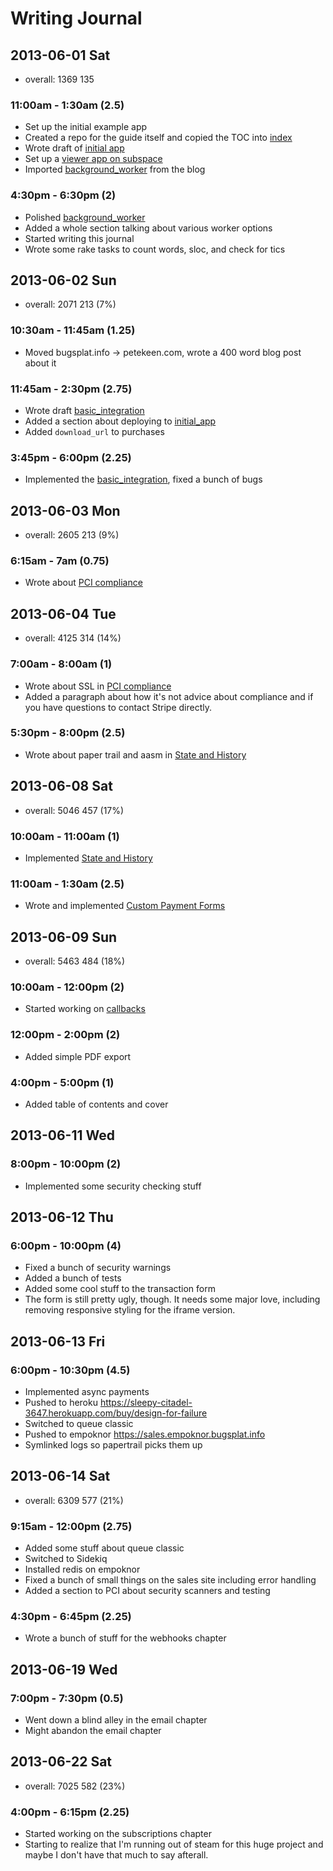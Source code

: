 # Writing Journal

## 2013-06-01 Sat

* overall: 1369 135

### 11:00am - 1:30am (2.5)

* Set up the initial example app
* Created a repo for the guide itself and copied the TOC into [index](/index)
* Wrote draft of [initial app](/initial_app)
* Set up a [viewer app on subspace](http://guide.subspace.bugsplat.info)
* Imported [background_worker](/background_worker) from the blog

### 4:30pm - 6:30pm (2)

* Polished [background_worker](/background_worker)
* Added a whole section talking about various worker options
* Started writing this journal
* Wrote some rake tasks to count words, sloc, and check for tics

## 2013-06-02 Sun

* overall: 2071 213 (7%)

### 10:30am - 11:45am (1.25)

* Moved bugsplat.info -> petekeen.com, wrote a 400 word blog post about it

### 11:45am - 2:30pm (2.75)

* Wrote draft [basic_integration](/basic_integration)
* Added a section about deploying to [initial_app](/initial_app)
* Added `download_url` to purchases

### 3:45pm - 6:00pm (2.25)

* Implemented the [basic_integration](/basic_integration), fixed a bunch of bugs

## 2013-06-03 Mon

* overall: 2605 213 (9%)

### 6:15am - 7am (0.75)

* Wrote about [PCI compliance](/pci)

## 2013-06-04 Tue

* overall: 4125 314 (14%)

### 7:00am - 8:00am (1)

* Wrote about SSL in [PCI compliance](/pci)
* Added a paragraph about how it's not advice about compliance and if you have questions to contact Stripe directly.

### 5:30pm - 8:00pm (2.5)

* Wrote about paper trail and aasm in [State and History](/state_and_history)

## 2013-06-08 Sat

* overall: 5046 457 (17%)

### 10:00am - 11:00am (1)

* Implemented [State and History](/state_and_history)

### 11:00am - 1:30am (2.5)

* Wrote and implemented [Custom Payment Forms](/custom_form)

## 2013-06-09 Sun

* overall: 5463 484 (18%)

### 10:00am - 12:00pm (2)

* Started working on [callbacks](/callbacks)

### 12:00pm - 2:00pm (2)

* Added simple PDF export

### 4:00pm - 5:00pm (1)

* Added table of contents and cover

## 2013-06-11 Wed

### 8:00pm - 10:00pm (2)

* Implemented some security checking stuff

## 2013-06-12 Thu

### 6:00pm - 10:00pm (4)

* Fixed a bunch of security warnings
* Added a bunch of tests
* Added some cool stuff to the transaction form
* The form is still pretty ugly, though. It needs some major love, including removing responsive styling for the iframe version.

## 2013-06-13 Fri

### 6:00pm - 10:30pm (4.5)

* Implemented async payments
* Pushed to heroku https://sleepy-citadel-3647.herokuapp.com/buy/design-for-failure
* Switched to queue classic
* Pushed to empoknor https://sales.empoknor.bugsplat.info
* Symlinked logs so papertrail picks them up

## 2013-06-14 Sat

* overall: 6309 577 (21%)

### 9:15am - 12:00pm (2.75)

* Added some stuff about queue classic
* Switched to Sidekiq
* Installed redis on empoknor
* Fixed a bunch of small things on the sales site including error handling
* Added a section to PCI about security scanners and testing

### 4:30pm - 6:45pm (2.25)

* Wrote a bunch of stuff for the webhooks chapter

## 2013-06-19 Wed

### 7:00pm - 7:30pm (0.5)

* Went down a blind alley in the email chapter
* Might abandon the email chapter

## 2013-06-22 Sat

* overall: 7025 582 (23%)

### 4:00pm - 6:15pm (2.25)

* Started working on the subscriptions chapter
* Starting to realize that I'm running out of steam for this huge project
  and maybe I don't have that much to say afterall.
